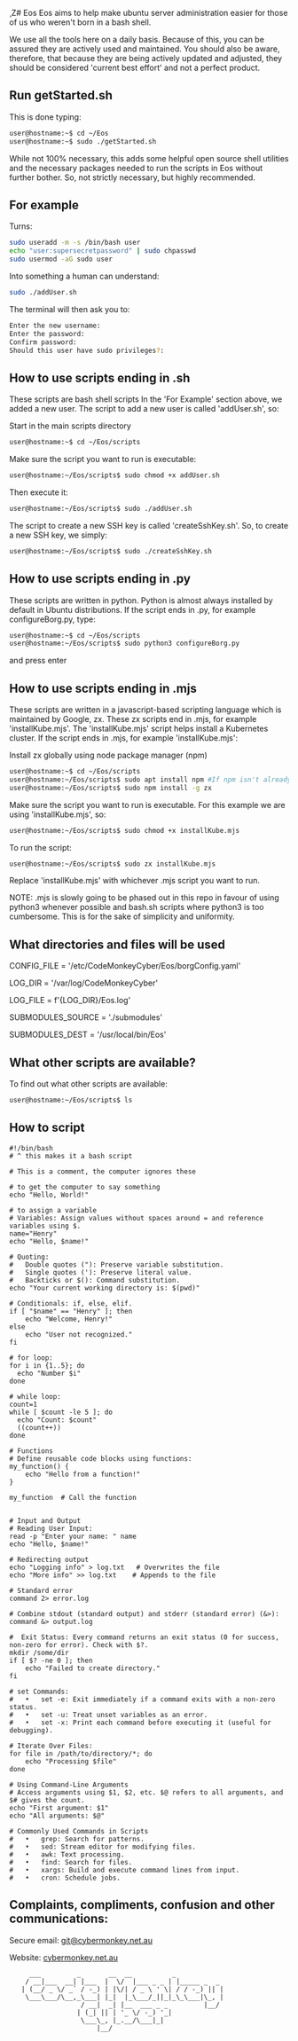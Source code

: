 ¸Z# Eos
Eos aims to help make ubuntu server administration easier for those of us who weren't born in a bash shell.

We use all the tools here on a daily basis. Because of this, you can be assured they are actively used and maintained. You should also be aware, therefore, that because they are being actively updated and adjusted, they should be considered 'current best effort' and not a perfect product.


## Run getStarted.sh
This is done typing: 
``` bash
user@hostname:~$ cd ~/Eos
user@hostname:~$ sudo ./getStarted.sh
```
While not 100% necessary, this adds some helpful open source shell utilities and the necessary packages needed to run the scripts in Eos without further bother. So, not strictly necessary, but highly recommended.


## For example
Turns:
``` bash
sudo useradd -m -s /bin/bash user
echo "user:supersecretpassword" | sudo chpasswd
sudo usermod -aG sudo user
```

Into something a human can understand:
``` bash
sudo ./addUser.sh
```
The terminal will then ask you to:
```bash
Enter the new username:
Enter the password:
Confirm password:
Should this user have sudo privileges?:
```

## How to use scripts ending in .sh
These scripts are bash shell scripts
In the 'For Example' section above, we added a new user. The script to add a new user is called 'addUser.sh', so:

Start in the main scripts directory
``` bash
user@hostname:~$ cd ~/Eos/scripts
```

Make sure the script you want to run is executable:
```bash
user@hostname:~/Eos/scripts$ sudo chmod +x addUser.sh
```

Then execute it:
```bash
user@hostname:~/Eos/scripts$ sudo ./addUser.sh
```

The script to create a new SSH key is called 'createSshKey.sh'. So, to create a new SSH key, we simply: 
```bash
user@hostname:~/Eos/scripts$ sudo ./createSshKey.sh
```

## How to use scripts ending in .py
These scripts are written in python. Python is almost always installed by default in Ubuntu distributions.
If the script ends in .py, for example configureBorg.py, type:
```bash
user@hostname:~$ cd ~/Eos/scripts
user@hostname:~/Eos/scripts$ sudo python3 configureBorg.py
```
and press enter

## How to use scripts ending in .mjs
These scripts are written in a javascript-based scripting language which is maintained by Google, zx.
These zx scripts end in .mjs, for example 'installKube.mjs'.
The 'installKube.mjs' script helps install a Kubernetes cluster.
If the script ends in .mjs, for example 'installKube.mjs':

Install zx globally using node package manager (npm)
```bash
user@hostname:~$ cd ~/Eos/scripts
user@hostname:~/Eos/scripts$ sudo apt install npm #If npm isn't already installed, or you don't know whether it is installed or not
user@hostname:~/Eos/scripts$ sudo npm install -g zx
```

Make sure the script you want to run is executable. For this example we are using 'installKube.mjs', so:
```bash
user@hostname:~/Eos/scripts$ sudo chmod +x installKube.mjs
```

To run the script:
```bash
user@hostname:~/Eos/scripts$ sudo zx installKube.mjs
```

Replace 'installKube.mjs' with whichever .mjs script you want to run.

NOTE: .mjs is slowly going to be phased out in this repo in favour of using python3 whenever possible and bash.sh scripts where python3 is too cumbersome. This is for the sake of simplicity and uniformity.

## What directories and files will be used

CONFIG_FILE = '/etc/CodeMonkeyCyber/Eos/borgConfig.yaml'

LOG_DIR = '/var/log/CodeMonkeyCyber'

LOG_FILE = f'{LOG_DIR}/Eos.log'

SUBMODULES_SOURCE = './submodules'

SUBMODULES_DEST = '/usr/local/bin/Eos'

## What other scripts are available?
To find out what other scripts are available:

```bash
user@hostname:~/Eos/scripts$ ls
```

## How to script
```
#!/bin/bash
# ^ this makes it a bash script

# This is a comment, the computer ignores these

# to get the computer to say something
echo "Hello, World!"

# to assign a variable
# Variables: Assign values without spaces around = and reference variables using $.
name="Henry"
echo "Hello, $name!"

# Quoting:
#	Double quotes ("): Preserve variable substitution.
#	Single quotes ('): Preserve literal value.
#	Backticks or $(): Command substitution.
echo "Your current working directory is: $(pwd)"

# Conditionals: if, else, elif.
if [ "$name" == "Henry" ]; then
    echo "Welcome, Henry!"
else
    echo "User not recognized."
fi

# for loop:
for i in {1..5}; do
  echo "Number $i"
done

# while loop:
count=1
while [ $count -le 5 ]; do
  echo "Count: $count"
  ((count++))
done

# Functions
# Define reusable code blocks using functions:
my_function() {
    echo "Hello from a function!"
}

my_function  # Call the function


# Input and Output 
# Reading User Input:
read -p "Enter your name: " name
echo "Hello, $name!"

# Redirecting output
echo "Logging info" > log.txt   # Overwrites the file
echo "More info" >> log.txt    # Appends to the file

# Standard error 
command 2> error.log

# Combine stdout (standard output) and stderr (standard error) (&>):
command &> output.log

#  Exit Status: Every command returns an exit status (0 for success, non-zero for error). Check with $?.
mkdir /some/dir
if [ $? -ne 0 ]; then
    echo "Failed to create directory."
fi

# set Commands:
#	•	set -e: Exit immediately if a command exits with a non-zero status.
#	•	set -u: Treat unset variables as an error.
#	•	set -x: Print each command before executing it (useful for debugging).

# Iterate Over Files:
for file in /path/to/directory/*; do
    echo "Processing $file"
done

# Using Command-Line Arguments
# Access arguments using $1, $2, etc. $@ refers to all arguments, and $# gives the count.
echo "First argument: $1"
echo "All arguments: $@"

# Commonly Used Commands in Scripts
#	•	grep: Search for patterns.
#	•	sed: Stream editor for modifying files.
#	•	awk: Text processing.
#	•	find: Search for files.
#	•	xargs: Build and execute command lines from input.
#	•	cron: Schedule jobs.
```

## Complaints, compliments, confusion and other communications:

Secure email: [git@cybermonkey.net.au](mailto:git@cybermonkey.net.au)  

Website: [cybermonkey.net.au](https://cybermonkey.net.au)

```
     ___         _       __  __          _
    / __|___  __| |___  |  \/  |___ _ _ | |_____ _  _
   | (__/ _ \/ _` / -_) | |\/| / _ \ ' \| / / -_) || |
    \___\___/\__,_\___| |_|  |_\___/_||_|_\_\___|\_, |
                  / __|  _| |__  ___ _ _         |__/
                 | (_| || | '_ \/ -_) '_|
                  \___\_, |_.__/\___|_|
                      |__/
```
